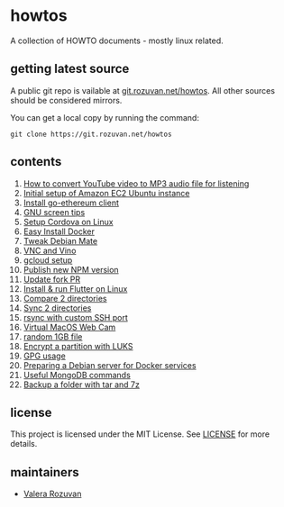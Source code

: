 # howtos

A collection of HOWTO documents - mostly linux related.

## getting latest source

A public git repo is vailable at [git.rozuvan.net/howtos](https://git.rozuvan.net/howtos). All other sources should be considered mirrors.

You can get a local copy by running the command:

```
git clone https://git.rozuvan.net/howtos
```

## contents

1. [How to convert YouTube video to MP3 audio file for listening](./docs/001-convert-youtube-to-mp3.md)
2. [Initial setup of Amazon EC2 Ubuntu instance](./docs/002-initial-setup-amazon-ec2-ubuntu-instance.md)
3. [Install go-ethereum client](./docs/003-install-go-ethereum-client.md)
4. [GNU screen tips](./docs/004-screen.md)
5. [Setup Cordova on Linux](./docs/005-setup_cordova.md)
6. [Easy Install Docker](./docs/006-easy-install-docker.md)
7. [Tweak Debian Mate](./docs/007-tweak-debian-mate.md)
8. [VNC and Vino](./docs/008-vnc-and-vino.md)
9. [gcloud setup](./docs/009-gcloud-setup.md)
10. [Publish new NPM version](./docs/010-publish-new-npm-version.md)
11. [Update fork PR](./docs/011-update-fork-pr.md)
12. [Install & run Flutter on Linux](./docs/012-install-flutter-on-linux.md)
13. [Compare 2 directories](./docs/013-compare-2-directories.md)
14. [Sync 2 directories](./docs/014-sync-2-directories.md)
15. [rsync with custom SSH port](./docs/015-rsync-with-custom-ssh-port.md)
16. [Virtual MacOS Web Cam](./docs/016-virtual-mac-os-web-cam.md)
17. [random 1GB file](./docs/017-random-1-gb-file.md)
18. [Encrypt a partition with LUKS](./docs/018-encrypt-a-partition-with-luks.md)
19. [GPG usage](./docs/019-gpg-usage.md)
20. [Preparing a Debian server for Docker services](./docs/020-preparing-a-debian-server-for-docker-services.md)
21. [Useful MongoDB commands](./docs/021-useful-mongo-db-commands.md)
22. [Backup a folder with tar and 7z](./docs/022-backup-a-folder-with-tar-and--7z.md)

## license

This project is licensed under the MIT License. See [LICENSE](./LICENSE) for more details.

## maintainers

- [Valera Rozuvan](https://valera.rozuvan.net/)
